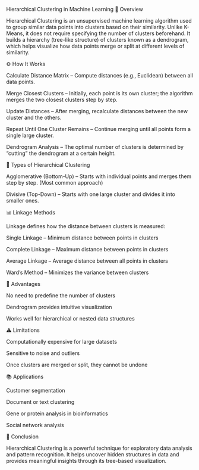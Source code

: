 Hierarchical Clustering in Machine Learning
📘 Overview

Hierarchical Clustering is an unsupervised machine learning algorithm used to group similar data points into clusters based on their similarity. Unlike K-Means, it does not require specifying the number of clusters beforehand. It builds a hierarchy (tree-like structure) of clusters known as a dendrogram, which helps visualize how data points merge or split at different levels of similarity.

⚙️ How It Works

Calculate Distance Matrix – Compute distances (e.g., Euclidean) between all data points.

Merge Closest Clusters – Initially, each point is its own cluster; the algorithm merges the two closest clusters step by step.

Update Distances – After merging, recalculate distances between the new cluster and the others.

Repeat Until One Cluster Remains – Continue merging until all points form a single large cluster.

Dendrogram Analysis – The optimal number of clusters is determined by “cutting” the dendrogram at a certain height.

🧩 Types of Hierarchical Clustering

Agglomerative (Bottom-Up) – Starts with individual points and merges them step by step. (Most common approach)

Divisive (Top-Down) – Starts with one large cluster and divides it into smaller ones.

📊 Linkage Methods

Linkage defines how the distance between clusters is measured:

Single Linkage – Minimum distance between points in clusters

Complete Linkage – Maximum distance between points in clusters

Average Linkage – Average distance between all points in clusters

Ward’s Method – Minimizes the variance between clusters

🧠 Advantages

No need to predefine the number of clusters

Dendrogram provides intuitive visualization

Works well for hierarchical or nested data structures

⚠️ Limitations

Computationally expensive for large datasets

Sensitive to noise and outliers

Once clusters are merged or split, they cannot be undone

📚 Applications

Customer segmentation

Document or text clustering

Gene or protein analysis in bioinformatics

Social network analysis

🏁 Conclusion

Hierarchical Clustering is a powerful technique for exploratory data analysis and pattern recognition. It helps uncover hidden structures in data and provides meaningful insights through its tree-based visualization.
